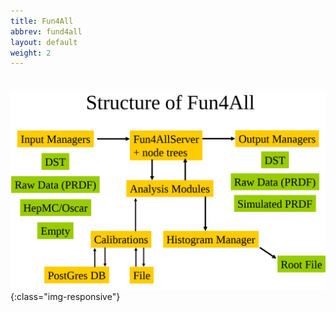 ```yaml
---
title: Fun4All
abbrev: fund4all
layout: default
weight: 2
---
```

# 

![My helpful screenshot](/assets/fun4all_diagram_1.png){:class="img-responsive"}


